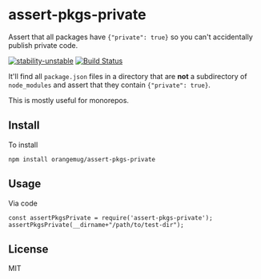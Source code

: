# assert-pkgs-private
Assert that all packages have `{"private": true}` so you can't accidentally publish private code.

[![stability-unstable](https://img.shields.io/badge/stability-unstable-yellow.svg)][stability]
[![Build Status](https://circleci.com/gh/orangemug/{proj}.png?style=shield)][circleci]

[stability]:   https://github.com/orangemug/stability-badges#unstable
[circleci]:    https://circleci.com/gh/orangemug/{proj}

It'll find all `package.json` files in a directory that are **not** a subdirectory of `node_modules` and assert that they contain `{"private": true}`.

This is mostly useful for monorepos.


## Install
To install

```
npm install orangemug/assert-pkgs-private
```


## Usage
Via code

```
const assertPkgsPrivate = require('assert-pkgs-private');
assertPkgsPrivate(__dirname+"/path/to/test-dir");
```


## License
MIT

